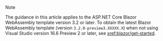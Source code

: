 > [!NOTE]
> The guidance in this article applies to the ASP.NET Core Blazor WebAssembly template version 3.2 or later. To obtain the latest Blazor WebAssembly template (version `3.2.0-preview3.XXXXX.X`) when not using Visual Studio version 16.6 Preview 2 or later, see <xref:blazor/get-started>.
